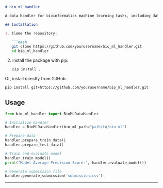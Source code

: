 ```markdown
# bio_ml_handler

A data handler for bioinformatics machine learning tasks, including data loading, processing, and model handling.

## Installation

1. Clone the repository:

   ```bash
   git clone https://github.com/yourusername/bio_ml_handler.git
   cd bio_ml_handler
   ```

2. Install the package with pip:

   ```bash
   pip install .
   ```

Or, install directly from GitHub:

   ```bash
   pip install git+https://github.com/yourusername/bio_ml_handler.git
   ```

## Usage

```python
from bio_ml_handler import BioMLDataHandler

# Initialize handler
handler = BioMLDataHandler(bio_ml_path="path/to/bio-ml")

# Prepare data
handler.prepare_train_data()
handler.prepare_test_data()

# Train and evaluate model
handler.train_model()
print("Model Average Precision Score:", handler.evaluate_model())

# Generate submission file
handler.generate_submission('submission.csv')
```
---
